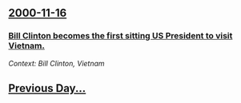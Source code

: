 ## [2000-11-16](/news/2000/11/16/index.md)

### [ Bill Clinton becomes the first sitting US President to visit Vietnam.](/news/2000/11/16/bill-clinton-becomes-the-first-sitting-us-president-to-visit-vietnam.md)
_Context: Bill Clinton, Vietnam_

## [Previous Day...](/news/2000/11/15/index.md)


